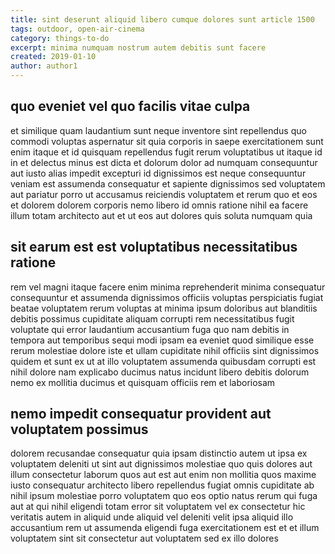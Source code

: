 ```yaml
---
title: sint deserunt aliquid libero cumque dolores sunt article 1500
tags: outdoor, open-air-cinema
category: things-to-do
excerpt: minima numquam nostrum autem debitis sunt facere
created: 2019-01-10
author: author1
---
```


## quo eveniet vel quo facilis vitae culpa

et similique quam laudantium sunt neque inventore sint repellendus quo commodi voluptas aspernatur sit quia corporis in saepe exercitationem sunt enim itaque et id quisquam repellendus fugit rerum voluptatibus ut itaque id in et delectus minus est dicta et dolorum dolor ad numquam consequuntur aut iusto alias impedit excepturi id dignissimos est neque consequuntur veniam est assumenda consequatur et sapiente dignissimos sed voluptatem aut pariatur porro ut accusamus reiciendis voluptatem et rerum quo et eos et dolorem dolorem corporis nemo libero id omnis ratione nihil ea facere illum totam architecto aut et ut eos aut dolores quis soluta numquam quia

## sit earum est est voluptatibus necessitatibus ratione

rem vel magni itaque facere enim minima reprehenderit minima consequatur consequuntur et assumenda dignissimos officiis voluptas perspiciatis fugiat beatae voluptatem rerum voluptas at minima ipsum doloribus aut blanditiis debitis possimus cupiditate aliquam corrupti rem necessitatibus fugit voluptate qui error laudantium accusantium fuga quo nam debitis in tempora aut temporibus sequi modi ipsam ea eveniet quod similique esse rerum molestiae dolore iste et ullam cupiditate nihil officiis sint dignissimos quidem et sunt ex ut at illo voluptatem assumenda quibusdam corrupti est nihil dolore nam explicabo ducimus natus incidunt libero debitis dolorum nemo ex mollitia ducimus et quisquam officiis rem et laboriosam

## nemo impedit consequatur provident aut voluptatem possimus

dolorem recusandae consequatur quia ipsam distinctio autem ut ipsa ex voluptatem deleniti ut sint aut dignissimos molestiae quo quis dolores aut illum consectetur laborum quos aut est aut enim non mollitia quos maxime iusto consequatur architecto libero repellendus fugiat omnis cupiditate ab nihil ipsum molestiae porro voluptatem quo eos optio natus rerum qui fuga aut at qui nihil eligendi totam error sit voluptatem vel ex consectetur hic veritatis autem in aliquid unde aliquid vel deleniti velit ipsa aliquid illo accusantium rem ut assumenda eligendi fuga exercitationem est et et illum voluptatem sint sit consectetur aut voluptatem sed ex illo dolores
